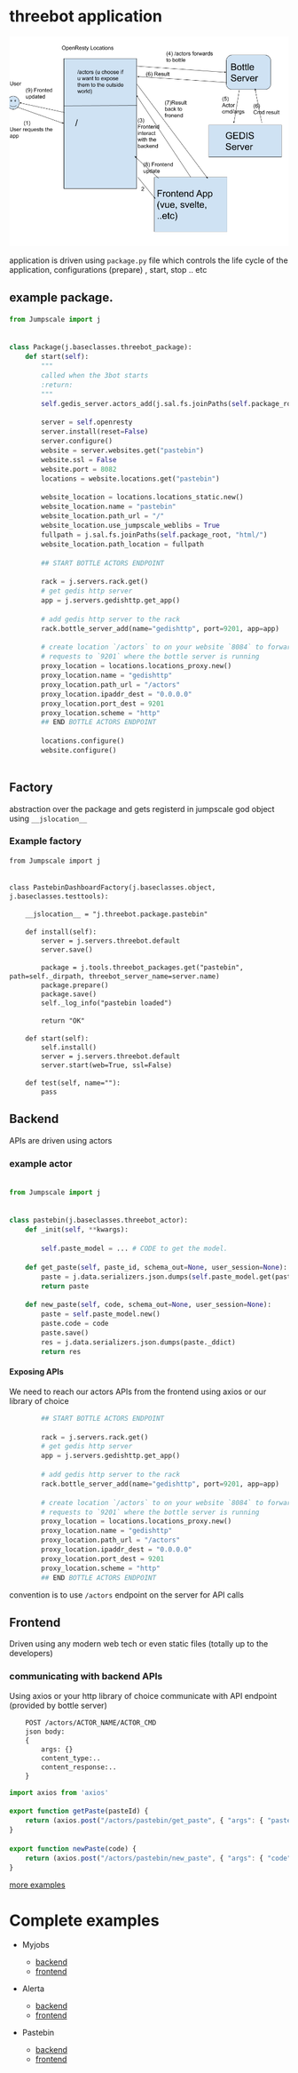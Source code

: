 # threebot application

![workflow](./images/workflow.png)

application is driven using `package.py` file which controls the life cycle of the application, configurations (prepare) , start, stop .. etc

## example package.

```python
from Jumpscale import j


class Package(j.baseclasses.threebot_package):
    def start(self):
        """
        called when the 3bot starts
        :return:
        """
        self.gedis_server.actors_add(j.sal.fs.joinPaths(self.package_root, "actors"))

        server = self.openresty
        server.install(reset=False)
        server.configure()
        website = server.websites.get("pastebin")
        website.ssl = False
        website.port = 8082
        locations = website.locations.get("pastebin")

        website_location = locations.locations_static.new()
        website_location.name = "pastebin"
        website_location.path_url = "/"
        website_location.use_jumpscale_weblibs = True
        fullpath = j.sal.fs.joinPaths(self.package_root, "html/")
        website_location.path_location = fullpath

        ## START BOTTLE ACTORS ENDPOINT

        rack = j.servers.rack.get()
        # get gedis http server
        app = j.servers.gedishttp.get_app()

        # add gedis http server to the rack
        rack.bottle_server_add(name="gedishttp", port=9201, app=app)

        # create location `/actors` to on your website `8084` to forward
        # requests to `9201` where the bottle server is running
        proxy_location = locations.locations_proxy.new()
        proxy_location.name = "gedishttp"
        proxy_location.path_url = "/actors"
        proxy_location.ipaddr_dest = "0.0.0.0"
        proxy_location.port_dest = 9201
        proxy_location.scheme = "http"
        ## END BOTTLE ACTORS ENDPOINT

        locations.configure()
        website.configure()



```

## Factory

abstraction over the package and gets registerd in jumpscale god object using `__jslocation__`


### Example factory
```
from Jumpscale import j


class PastebinDashboardFactory(j.baseclasses.object, j.baseclasses.testtools):

    __jslocation__ = "j.threebot.package.pastebin"

    def install(self):
        server = j.servers.threebot.default
        server.save()

        package = j.tools.threebot_packages.get("pastebin", path=self._dirpath, threebot_server_name=server.name)
        package.prepare()
        package.save()
        self._log_info("pastebin loaded")

        return "OK"

    def start(self):
        self.install()
        server = j.servers.threebot.default
        server.start(web=True, ssl=False)

    def test(self, name=""):
        pass

```




## Backend
APIs are driven using actors 

### example actor

```python

from Jumpscale import j


class pastebin(j.baseclasses.threebot_actor):
    def _init(self, **kwargs):

        self.paste_model = ... # CODE to get the model.

    def get_paste(self, paste_id, schema_out=None, user_session=None):
        paste = j.data.serializers.json.dumps(self.paste_model.get(paste_id)._ddict)
        return paste

    def new_paste(self, code, schema_out=None, user_session=None):
        paste = self.paste_model.new()
        paste.code = code
        paste.save()
        res = j.data.serializers.json.dumps(paste._ddict)
        return res

```

#### Exposing APIs

We need to reach our actors APIs from the frontend using axios or our library of choice

```python
        ## START BOTTLE ACTORS ENDPOINT

        rack = j.servers.rack.get()
        # get gedis http server
        app = j.servers.gedishttp.get_app()

        # add gedis http server to the rack
        rack.bottle_server_add(name="gedishttp", port=9201, app=app)

        # create location `/actors` to on your website `8084` to forward
        # requests to `9201` where the bottle server is running
        proxy_location = locations.locations_proxy.new()
        proxy_location.name = "gedishttp"
        proxy_location.path_url = "/actors"
        proxy_location.ipaddr_dest = "0.0.0.0"
        proxy_location.port_dest = 9201
        proxy_location.scheme = "http"
        ## END BOTTLE ACTORS ENDPOINT
```
convention is to use `/actors` endpoint on the server for API calls 


## Frontend
Driven using any modern web tech or even static files (totally up to the developers)

### communicating with backend APIs

Using axios or your http library of choice communicate with API endpoint (provided by bottle server)


```
    POST /actors/ACTOR_NAME/ACTOR_CMD 
    json body:
    {
        args: {}
        content_type:..
        content_response:..
    }
```


```javascript
import axios from 'axios'

export function getPaste(pasteId) {
    return (axios.post("/actors/pastebin/get_paste", { "args": { "paste_id": pasteId } }))
}

export function newPaste(code) {
    return (axios.post("/actors/pastebin/new_paste", { "args": { "code": code } }))
}
```

[more examples](https://github.com/threefoldtech/jumpscaleX_core/blob/development/JumpscaleCore/servers/gedis_http/README.md) 

# Complete examples

- Myjobs
    - [backend](https://github.com/threefoldtech/jumpscaleX_threebot/blob/development/ThreeBotPackages/myjobs/README.md)
    - [frontend](https://github.com/threefoldtech/jumpscaleX_threebot/blob/development/ThreeBotPackages/myjobs/JobsVisualSvelte/README.md)

- Alerta
    - [backend](https://github.com/threefoldtech/jumpscaleX_threebot/blob/development/ThreeBotPackages/alerta/README.md)
    - [frontend](
https://github.com/threefoldtech/jumpscaleX_threebot/blob/development/ThreeBotPackages/alerta/alerta/README.md)
- Pastebin
    - [backend](https://github.com/threefoldtech/jumpscaleX_threebot/blob/development/ThreeBotPackages/pastebin/README.md)
    - [frontend](https://github.com/threefoldtech/jumpscaleX_threebot/blob/development/ThreeBotPackages/pastebin/pastebin/README.md)



